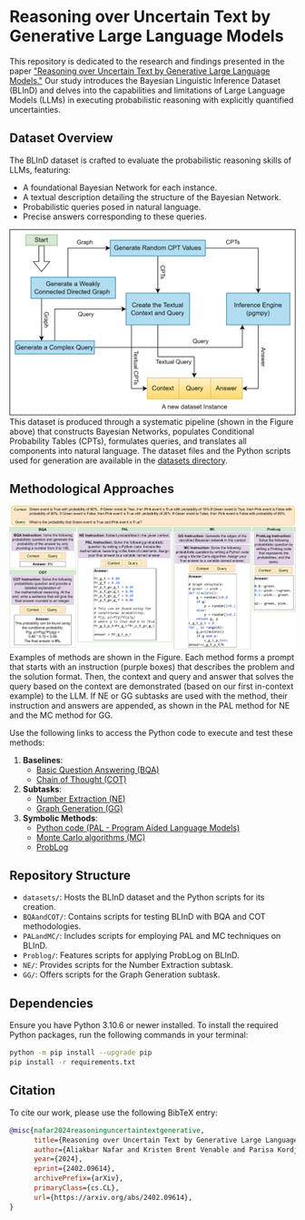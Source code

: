 # Reasoning over Uncertain Text by Generative Large Language Models

This repository is dedicated to the research and findings presented in the paper ["Reasoning over Uncertain Text by Generative Large Language Models."](https://arxiv.org/abs/2402.09614) Our study introduces the Bayesian Linguistic Inference Dataset (BLInD) and delves into the capabilities and limitations of Large Language Models (LLMs) in executing probabilistic reasoning with explicitly quantified uncertainties.

## Dataset Overview

The BLInD dataset is crafted to evaluate the probabilistic reasoning skills of LLMs, featuring:
- A foundational Bayesian Network for each instance.
- A textual description detailing the structure of the Bayesian Network.
- Probabilistic queries posed in natural language.
- Precise answers corresponding to these queries.

![Example Image](images/pipeline.png)
This dataset is produced through a systematic pipeline (shown in the Figure above) that constructs Bayesian Networks, populates Conditional Probability Tables (CPTs), formulates queries, and translates all components into natural language. The dataset files and the Python scripts used for generation are available in the [datasets directory](./datasets/).

## Methodological Approaches

![Example Image](images/methods.png)
Examples of methods are shown in the Figure. Each method forms a prompt that starts with an instruction (purple boxes) that describes the problem and the solution format. Then, the context and query and answer that solves the query based on the context are demonstrated (based on our first in-context example) to the LLM. If NE or GG subtasks are used with the method, their instruction and answers are appended, as shown in the PAL method for NE and the MC method for GG.

Use the following links to access the Python code to execute and test these methods:

1. **Baselines**:
   - [Basic Question Answering (BQA)](./BQAandCOT/)
   - [Chain of Thought (COT)](./BQAandCOT/)
2. **Subtasks**:
   - [Number Extraction (NE)](./NE/)
   - [Graph Generation (GG)](./GG/)
3. **Symbolic Methods**:
   - [Python code (PAL - Program Aided Language Models)](./PALandMC/)
   - [Monte Carlo algorithms (MC)](./PALandMC/)
   - [ProbLog](./Problog/)



## Repository Structure

- `datasets/`: Hosts the BLInD dataset and the Python scripts for its creation.
- `BQAandCOT/`: Contains scripts for testing BLInD with BQA and COT methodologies.
- `PALandMC/`: Includes scripts for employing PAL and MC techniques on BLInD.
- `Problog/`: Features scripts for applying ProbLog on BLInD.
- `NE/`: Provides scripts for the Number Extraction subtask.
- `GG/`: Offers scripts for the Graph Generation subtask.

## Dependencies

Ensure you have Python 3.10.6 or newer installed. To install the required Python packages, run the following commands in your terminal:

```bash
python -m pip install --upgrade pip
pip install -r requirements.txt
```

## Citation

To cite our work, please use the following BibTeX entry:

```bibtex
@misc{nafar2024reasoninguncertaintextgenerative,
      title={Reasoning over Uncertain Text by Generative Large Language Models}, 
      author={Aliakbar Nafar and Kristen Brent Venable and Parisa Kordjamshidi},
      year={2024},
      eprint={2402.09614},
      archivePrefix={arXiv},
      primaryClass={cs.CL},
      url={https://arxiv.org/abs/2402.09614}, 
}
